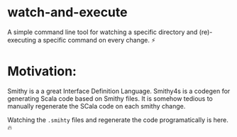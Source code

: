 # watch-and-execute
A simple command line tool for watching a specific directory and (re)-executing a specific command on 
every change. ⚡

# Motivation:
Smithy is a a great Interface Definition Language. Smithy4s is a codegen for generating Scala code based on Smithy files.
It is somehow tedious to manually regenerate the SCala code on each smithy change.

Watching the `.smihty` files and regenerate the code programatically is here.🔥




